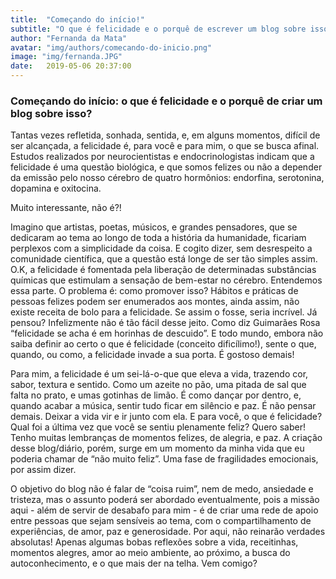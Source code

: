 ```yaml
---
title:  "Começando do início!"
subtitle: "O que é felicidade e o porquê de escrever um blog sobre isso"
author: "Fernanda da Mata"
avatar: "img/authors/comecando-do-inicio.png"
image: "img/fernanda.JPG"
date:   2019-05-06 20:37:00
---
```


### Começando do início: o que é felicidade e o porquê de criar um blog sobre isso? 
Tantas vezes refletida, sonhada, sentida, e, em alguns momentos, difícil de ser alcançada, a felicidade é, para você e para mim, o que se busca afinal. 
Estudos realizados por neurocientistas e endocrinologistas indicam que a felicidade é uma questão biológica, e que somos felizes ou não a depender da emissão pelo nosso cérebro de quatro hormônios: endorfina, serotonina, dopamina e oxitocina. 

Muito interessante, não é?!

Imagino que artistas, poetas, músicos, e grandes pensadores, que se dedicaram ao tema ao longo de toda a história da humanidade, ficariam perplexos com a simplicidade da coisa. 
E cogito dizer, sem desrespeito a comunidade científica, que a questão está longe de ser tão simples assim. 
O.K, a felicidade é fomentada pela liberação de determinadas substâncias químicas que estimulam a sensação de bem-estar no cérebro. Entendemos essa parte. O problema é: como promover isso?
Hábitos e práticas de pessoas felizes podem ser enumerados aos montes, ainda assim, não existe receita de bolo para a felicidade. Se assim o fosse, seria incrível. Já pensou? 
Infelizmente não é tão fácil desse jeito. Como diz Guimarães Rosa “felicidade se acha é em horinhas de descuido”. E todo mundo, embora não saiba definir ao certo o que é felicidade (conceito dificílimo!), sente o que, quando, ou como, a felicidade invade a sua porta. É gostoso demais!

Para mim, a felicidade é um sei-lá-o-que que eleva a vida, trazendo cor, sabor, textura e sentido. Como um azeite no pão, uma pitada de sal que falta no prato, e umas gotinhas de limão. É como dançar por dentro, e, quando acabar a música, sentir tudo ficar em silêncio e paz. É não pensar demais. Deixar a vida vir e ir junto com ela.
E para você, o que é felicidade? Qual foi a última vez que você se sentiu plenamente feliz? Quero saber!
Tenho muitas lembranças de momentos felizes, de alegria, e paz. A criação desse blog/diário, porém, surge em um momento da minha vida que eu poderia chamar de “não muito feliz”. Uma fase de fragilidades emocionais, por assim dizer.

O objetivo do blog  não é falar de “coisa ruim”, nem de medo, ansiedade e tristeza, mas o assunto poderá ser abordado eventualmente, pois a missão aqui - além de servir de desabafo para mim  - é de criar uma rede de apoio entre pessoas que sejam sensíveis ao tema, com o compartilhamento de experiências, de amor, paz e generosidade.
Por aqui, não reinarão verdades absolutas! Apenas algumas bobas reflexões sobre a vida, receitinhas, momentos alegres, amor ao meio ambiente, ao próximo, a busca do autoconhecimento, e o que mais der na telha. 
Vem comigo?